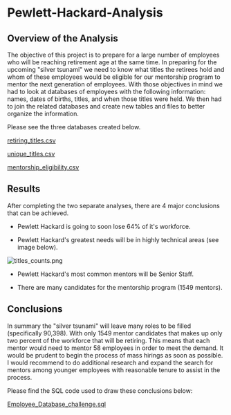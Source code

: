 # Pewlett-Hackard-Analysis

## Overview of the Analysis

The objective of this project is to prepare for a large number of employees who will be reaching retirement age at the same time. In preparing for the upcoming "silver tsunami" we need to know what titles the retirees hold and whom of these employees would be eligible for our mentorship program to mentor the next generation of employees. With those objectives in mind we had to look at databases of employees with the following information: names, dates of births, titles, and when those titles were held. We then had to join the related databases and create new tables and files to better organize the information.

Please see the three databases created below.

[retiring_titles.csv](./Data/retiring_titles.csv)

[unique_titles.csv](./Data/unique_titles.csv)

[mentorship_eligibility.csv](./Data/mentorship_eligibility.csv)


## Results

After completing the two separate analyses, there are 4 major conclusions that can be achieved.

* Pewlett Hackard is going to soon lose 64% of it's workforce.

* Pewlett Hackard's greatest needs will be in highly technical areas (see image below).

![titles_counts.png](./Data/titles_counts.png)

* Pewlett Hackard's most common mentors will be Senior Staff.

* There are many candidates for the mentorship program (1549 mentors).


## Conclusions

In summary the "silver tsunami" will leave many roles to be filled (specifically 90,398). With only 1549 mentor candidates that makes up only two percent of the workforce that will be retiring. This means that each mentor would need to mentor 58 employees in order to meet the demand. It would be prudent to begin the process of mass hirings as soon as possible. I would recommend to do additional research and expand the search for mentors among younger employees with reasonable tenure to assist in the process.


Please find the SQL code used to draw these conclusions below:

[Employee_Database_challenge.sql](./Queries/Employee_Database_challenge.sql)